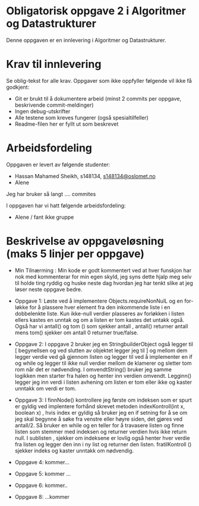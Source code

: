 # Obligatorisk oppgave 2 i Algoritmer og Datastrukturer

Denne oppgaven er en innlevering i Algoritmer og Datastrukturer. 

# Krav til innlevering

Se oblig-tekst for alle krav. Oppgaver som ikke oppfyller følgende vil ikke få godkjent:

* Git er brukt til å dokumentere arbeid (minst 2 commits per oppgave, beskrivende commit-meldinger)	
* Ingen debug-utskrifter
* Alle testene som kreves fungerer (også spesialtilfeller)
* Readme-filen her er fyllt ut som beskrevet

# Arbeidsfordeling

Oppgaven er levert av følgende studenter:
* Hassan Mahamed Sheikh, s148134, s148134@oslomet.no
* Alene

Jeg har bruker så langt .... commites

I oppgaven har vi hatt følgende arbeidsfordeling:
* Alene / fant ikke gruppe


# Beskrivelse av oppgaveløsning (maks 5 linjer per oppgave)

* Min Tilnærming : Min kode er godt kommentert ved at hver funskjon har nok med kommenterar for min egen skyld,
jeg syns dette hjalp meg selv til holde ting ryddig og huske neste dag hvordan jeg har tenkt slike at jeg løser neste 
oppgave bedre. 

* Oppgave 1: Løste ved å implementere  Objects.requireNonNulL og en for-løkke for å plassere hver
            element fra den inkommende liste i en dobbelenkte liste. Kun ikke-null verdier plasseres av forløkken i listen
            ellers kastes en unntak og om a listen er tom kastes det untakk også. Også har vi antall() og tom () som 
            sjekker antall , antall()  returner antall mens tom() sjekker om antall 0 returner true/false.
* Oppgave 2: I oppgave 2 bruker jeg en StringbuilderObject også legger til [  begynellsen og ved slutten av objektet 
             legger jeg til ] og mellom dem legger verdie ved gå gjennom listen og legger til ved å implementer en if 
             og while og legger til ikke null verdier mellom de klamerer og sletter tom rom når det er nødvending.
             I omvendtString() bruker jeg samme logikken men starter fra halen og henter inn verdien omvendt. Legginn()
             legger jeg inn verdi i listen avhening om listen er tom eller ikke og kaster unntakk om verdi er tom.
* Oppgave 3: I finnNode() kontrollere jeg første om indeksen som er spurt er gyldig ved implentere forhånd skrevet 
             metoden indexKontroll(int x, boolean x) , hvis index er gyldig så bruker jeg en if setning for å se om jeg 
             skal begynne å søke fra venstre eller høyre siden, det gjøres ved antall/2. Så bruker en while og en teller 
             for å travasere listen og finne listen som stemmer med indeksen og returner verdien hvis ikke return null. 
             I sublisten , sjekker om indeksene er lovlig også henter hver verdie fra listen og legger den inn i ny 
             list og returner den listen. fratilKontroll () sjekker indeks og kaster unntakk om nødvendig.

* Oppgave 4: kommer...     
* Oppgave 5: kommer ...
* Oppgave 6: kommer..
* Oppgave 8: ...kommer  